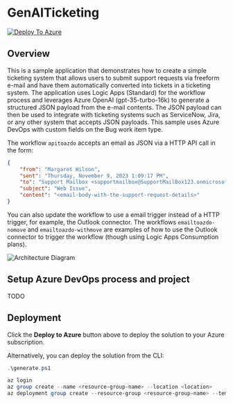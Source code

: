 # GenAITicketing
[![Deploy To Azure](https://aka.ms/deploytoazurebutton)](https://portal.azure.com/#create/Microsoft.Template/uri/https%3A%2F%2Fraw.githubusercontent.com%2Fclarenceb%2FGenAITicketing%2Fapitoazdo%2Fdeploy%2Fdeploy.generated.json)

## Overview

This is a sample application that demonstrates how to create a simple ticketing system that allows users to submit support requests via freeform e-mail and have them automatically converted into tickets in a ticketing system. The application uses Logic Apps (Standard) for the workflow process and leverages Azure OpenAI (gpt-35-turbo-16k) to generate a structured JSON payload from the e-mail contents.  The JSON payload can then be used to integrate with ticketing systems such as ServiceNow, Jira, or any other system that accepts JSON payloads.  This sample uses Azure DevOps with custom fields on the Bug work item type.

The workflow `apitoazdo` accepts an email as JSON via a HTTP API call in the form:

```json
{
    "from": "Margaret Wilson",
    "sent": "Thursday, November 9, 2023 1:09:17 PM",
    "to": "Support Mailbox <supportmailbox@SupportMailBox123.onmicrosoft.com>",
    "subject": "Web Issue",
    "content": "<email-body-with-the-support-request-details>"
}
```

You can also update the workflow to use a email trigger instead of a HTTP trigger, for example, the Outlook connector.  The workflows `emailtoazdo-nomove` and `emailtoazdo-withmove` are examples of how to use the Outlook connector to trigger the workflow (though using Logic Apps Consumption plans).

![Architecture Diagram](media/diagram.png)

## Setup Azure DevOps process and project

TODO

## Deployment

Click the **Deploy to Azure** button above to deploy the solution to your Azure subscription.

Alternatively, you can deploy the solution from the CLI:

```ps1
.\generate.ps1

az login
az group create --name <resource-group-name> --location <location>
az deployment group create --resource-group <resource-group-name> --template-file deploy\deploy.generated.json
```
